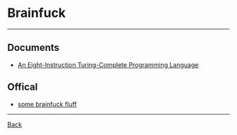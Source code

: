 # Brainfuck

---

## Documents

- [An Eight-Instruction Turing-Complete Programming Language](https://muppetlabs.com/~breadbox/bf/)

## Offical

- [some brainfuck fluff](https://brainfuck.org/)

---

[Back](./../readme.md)
